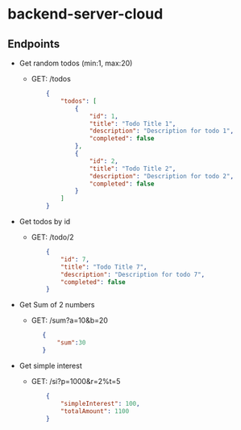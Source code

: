 # backend-server-cloud

## Endpoints

- Get random todos (min:1, max:20)
  - GET: /todos
    ```json
        {
            "todos": [
                {
                    "id": 1,
                    "title": "Todo Title 1",
                    "description": "Description for todo 1",
                    "completed": false
                },
                {
                    "id": 2,
                    "title": "Todo Title 2",
                    "description": "Description for todo 2",
                    "completed": false
                }
            ]
        }
    ```
- Get todos by id
  - GET: /todo/2
    ```json
        {
            "id": 7,
            "title": "Todo Title 7",
            "description": "Description for todo 7",
            "completed": false
        }
    ```
  
- Get Sum of 2 numbers
  - GET: /sum?a=10&b=20
     ```json
        {
            "sum":30
        }
     ```
- Get simple interest 
  - GET: /si?p=1000&r=2%t=5
    ```json
        {
            "simpleInterest": 100,
            "totalAmount": 1100
        }
    ```
